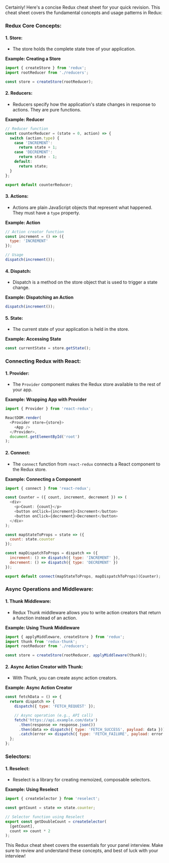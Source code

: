 Certainly! Here's a concise Redux cheat sheet for your quick revision. This cheat sheet covers the fundamental concepts and usage patterns in Redux:

### **Redux Core Concepts:**

#### **1. Store:**
   - The store holds the complete state tree of your application.

**Example: Creating a Store**
```javascript
import { createStore } from 'redux';
import rootReducer from './reducers';

const store = createStore(rootReducer);
```

#### **2. Reducers:**
   - Reducers specify how the application's state changes in response to actions. They are pure functions.

**Example: Reducer**
```javascript
// Reducer function
const counterReducer = (state = 0, action) => {
  switch (action.type) {
    case 'INCREMENT':
      return state + 1;
    case 'DECREMENT':
      return state - 1;
    default:
      return state;
  }
};

export default counterReducer;
```

#### **3. Actions:**
   - Actions are plain JavaScript objects that represent what happened. They must have a `type` property.

**Example: Action**
```javascript
// Action creator function
const increment = () => ({
  type: 'INCREMENT'
});

// Usage
dispatch(increment());
```

#### **4. Dispatch:**
   - Dispatch is a method on the store object that is used to trigger a state change.

**Example: Dispatching an Action**
```javascript
dispatch(increment());
```

#### **5. State:**
   - The current state of your application is held in the store.

**Example: Accessing State**
```javascript
const currentState = store.getState();
```

### **Connecting Redux with React:**

#### **1. Provider:**
   - The `Provider` component makes the Redux store available to the rest of your app.

**Example: Wrapping App with Provider**
```javascript
import { Provider } from 'react-redux';

ReactDOM.render(
  <Provider store={store}>
    <App />
  </Provider>,
  document.getElementById('root')
);
```

#### **2. Connect:**
   - The `connect` function from `react-redux` connects a React component to the Redux store.

**Example: Connecting a Component**
```javascript
import { connect } from 'react-redux';

const Counter = ({ count, increment, decrement }) => (
  <div>
    <p>Count: {count}</p>
    <button onClick={increment}>Increment</button>
    <button onClick={decrement}>Decrement</button>
  </div>
);

const mapStateToProps = state => ({
  count: state.counter
});

const mapDispatchToProps = dispatch => ({
  increment: () => dispatch({ type: 'INCREMENT' }),
  decrement: () => dispatch({ type: 'DECREMENT' })
});

export default connect(mapStateToProps, mapDispatchToProps)(Counter);
```

### **Async Operations and Middleware:**

#### **1. Thunk Middleware:**
   - Redux Thunk middleware allows you to write action creators that return a function instead of an action.

**Example: Using Thunk Middleware**
```javascript
import { applyMiddleware, createStore } from 'redux';
import thunk from 'redux-thunk';
import rootReducer from './reducers';

const store = createStore(rootReducer, applyMiddleware(thunk));
```

#### **2. Async Action Creator with Thunk:**
   - With Thunk, you can create async action creators.

**Example: Async Action Creator**
```javascript
const fetchData = () => {
  return dispatch => {
    dispatch({ type: 'FETCH_REQUEST' });

    // Async operation (e.g., API call)
    fetch('https://api.example.com/data')
      .then(response => response.json())
      .then(data => dispatch({ type: 'FETCH_SUCCESS', payload: data }))
      .catch(error => dispatch({ type: 'FETCH_FAILURE', payload: error }));
  };
};
```

### **Selectors:**

#### **1. Reselect:**
   - Reselect is a library for creating memoized, composable selectors.

**Example: Using Reselect**
```javascript
import { createSelector } from 'reselect';

const getCount = state => state.counter;

// Selector function using Reselect
export const getDoubleCount = createSelector(
  [getCount],
  count => count * 2
);
```

This Redux cheat sheet covers the essentials for your panel interview. Make sure to review and understand these concepts, and best of luck with your interview!